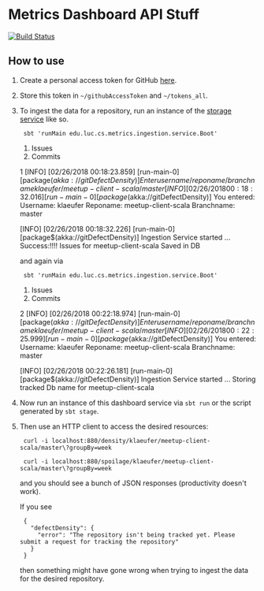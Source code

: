 # Metrics Dashboard API Stuff

[![Build Status](https://travis-ci.org/sshilpika/metrics-dashboard-commit-density.svg?branch=master)](https://travis-ci.org/sshilpika/metrics-dashboard-commit-density)

## How to use

1. Create a personal access token for GitHub [here](https://github.com/settings/tokens).

1. Store this token in `~/githubAccessToken` and `~/tokens_all`.

1. To ingest the data for a repository, run an instance of the [storage service](https://github.com/sshilpika/metrics-dashboard-storage-service) like so.

        sbt 'runMain edu.luc.cs.metrics.ingestion.service.Boot'
	1. Issues
	2. Commits

	1
	[INFO] [02/26/2018 00:18:23.859] [run-main-0] [package$(akka://gitDefectDensity)] 
	Enter username/reponame/branchname
	klaeufer/meetup-client-scala/master
	[INFO] [02/26/2018 00:18:32.016] [run-main-0] [package$(akka://gitDefectDensity)] You entered: 
	Username: klaeufer 
	Reponame: meetup-client-scala 
	Branchname: master

	[INFO] [02/26/2018 00:18:32.226] [run-main-0] [package$(akka://gitDefectDensity)] Ingestion Service started
        ...
        Success:!!!! Issues for meetup-client-scala  Saved in DB

    and again via

        sbt 'runMain edu.luc.cs.metrics.ingestion.service.Boot'
	1. Issues
	2. Commits

	2
	[INFO] [02/26/2018 00:22:18.974] [run-main-0] [package$(akka://gitDefectDensity)] 
	Enter username/reponame/branchname
	klaeufer/meetup-client-scala/master
	[INFO] [02/26/2018 00:22:25.999] [run-main-0] [package$(akka://gitDefectDensity)] You entered: 
	Username: klaeufer 
	Reponame: meetup-client-scala 
	Branchname: master

	[INFO] [02/26/2018 00:22:26.181] [run-main-0] [package$(akka://gitDefectDensity)] Ingestion Service started
        ...
        Storing tracked Db name for meetup-client-scala

1. Now run an instance of this dashboard service via `sbt run` or the script generated by `sbt stage`.

1. Then use an HTTP client to access the desired resources:

        curl -i localhost:880/density/klaeufer/meetup-client-scala/master\?groupBy=week

        curl -i localhost:880/spoilage/klaeufer/meetup-client-scala/master\?groupBy=week

    and you should see a bunch of JSON responses (productivity doesn't work).

    If you see

        {
          "defectDensity": {
            "error": "The repository isn't being tracked yet. Please submit a request for tracking the repository"
          }
        }

    then something might have gone wrong when trying to ingest the data for the desired repository.
